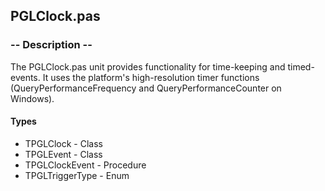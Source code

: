 
## PGLClock.pas

### -- Description --

The PGLClock.pas unit provides functionality for time-keeping and timed-events. It uses the platform's high-resolution timer functions (QueryPerformanceFrequency and QueryPerformanceCounter on Windows).

#### Types
- TPGLClock - Class
- TPGLEvent - Class
- TPGLClockEvent - Procedure
- TPGLTriggerType - Enum
